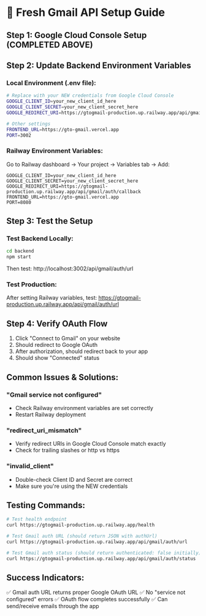 # 🚀 Fresh Gmail API Setup Guide

## Step 1: Google Cloud Console Setup (COMPLETED ABOVE)

## Step 2: Update Backend Environment Variables

### Local Environment (.env file):
```bash
# Replace with your NEW credentials from Google Cloud Console
GOOGLE_CLIENT_ID=your_new_client_id_here
GOOGLE_CLIENT_SECRET=your_new_client_secret_here
GOOGLE_REDIRECT_URI=https://gtogmail-production.up.railway.app/api/gmail/auth/callback

# Other settings
FRONTEND_URL=https://gto-gmail.vercel.app
PORT=3002
```

### Railway Environment Variables:
Go to Railway dashboard → Your project → Variables tab → Add:
```
GOOGLE_CLIENT_ID=your_new_client_id_here
GOOGLE_CLIENT_SECRET=your_new_client_secret_here
GOOGLE_REDIRECT_URI=https://gtogmail-production.up.railway.app/api/gmail/auth/callback
FRONTEND_URL=https://gto-gmail.vercel.app
PORT=8080
```

## Step 3: Test the Setup

### Test Backend Locally:
```bash
cd backend
npm start
```

Then test: http://localhost:3002/api/gmail/auth/url

### Test Production:
After setting Railway variables, test: https://gtogmail-production.up.railway.app/api/gmail/auth/url

## Step 4: Verify OAuth Flow

1. Click "Connect to Gmail" on your website
2. Should redirect to Google OAuth
3. After authorization, should redirect back to your app
4. Should show "Connected" status

## Common Issues & Solutions:

### "Gmail service not configured"
- Check Railway environment variables are set correctly
- Restart Railway deployment

### "redirect_uri_mismatch"
- Verify redirect URIs in Google Cloud Console match exactly
- Check for trailing slashes or http vs https

### "invalid_client"
- Double-check Client ID and Secret are correct
- Make sure you're using the NEW credentials

## Testing Commands:

```bash
# Test health endpoint
curl https://gtogmail-production.up.railway.app/health

# Test Gmail auth URL (should return JSON with authUrl)
curl https://gtogmail-production.up.railway.app/api/gmail/auth/url

# Test Gmail auth status (should return authenticated: false initially)
curl https://gtogmail-production.up.railway.app/api/gmail/auth/status
```

## Success Indicators:

✅ Gmail auth URL returns proper Google OAuth URL
✅ No "service not configured" errors
✅ OAuth flow completes successfully
✅ Can send/receive emails through the app
